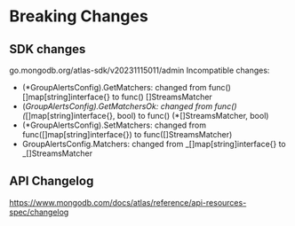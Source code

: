# Breaking Changes

## SDK changes

go.mongodb.org/atlas-sdk/v20231115011/admin
Incompatible changes:

- (\*GroupAlertsConfig).GetMatchers: changed from func() []map[string]interface{} to func() []StreamsMatcher
- (_GroupAlertsConfig).GetMatchersOk: changed from func() (_[]map[string]interface{}, bool) to func() (\*[]StreamsMatcher, bool)
- (\*GroupAlertsConfig).SetMatchers: changed from func([]map[string]interface{}) to func([]StreamsMatcher)
- GroupAlertsConfig.Matchers: changed from _[]map[string]interface{} to _[]StreamsMatcher

## API Changelog

https://www.mongodb.com/docs/atlas/reference/api-resources-spec/changelog
